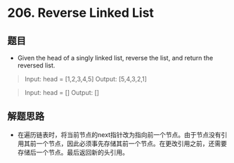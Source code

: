 # 206. Reverse Linked List

## 题目

- Given the head of a singly linked list, reverse the list, and return the reversed list.

> Input: head = [1,2,3,4,5]
> Output: [5,4,3,2,1]

> Input: head = []
> Output: []

## 解题思路

- 在遍历链表时，将当前节点的next指针改为指向前一个节点。由于节点没有引用其前一个节点，因此必须事先存储其前一个节点。在更改引用之前，还需要存储后一个节点。最后返回新的头引用。
  
  